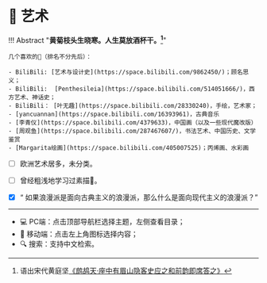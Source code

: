 # 🎨 艺术


!!! Abstract "**黄菊枝头生晓寒。人生莫放酒杯干。[^1]**"

    几个喜欢的🔗（排名不分先后）：

    - BiliBili: [艺术与设计史](https://space.bilibili.com/9862450/)；顾名思义；
    - BiliBili:  [Penthesileia](https://space.bilibili.com/514051666/)，西方艺术、神话史；
    - BiliBili： [叶无趣](https://space.bilibili.com/28330240)，手绘，艺术家；
    - [yancuannan](https://space.bilibili.com/16393961)，古典音乐
    - [李青仪](https://space.bilibili.com/4379633)，中国画（以及一些现代魔改版）
    - [周观鱼](https://space.bilibili.com/287467607/)，书法艺术、中国历史、文学鉴赏
    - [Margarita绘画](https://space.bilibili.com/405007525)；丙烯画、水彩画


- [ ] 欧洲艺术居多，未分类。
- [ ] 曾经粗浅地学习过素描🎨。
- [x]  “ 如果浪漫派是面向古典主义的浪漫派，那么什么是面向现代主义的浪漫派？”


----------

- 💻 PC端：点击顶部导航栏选择主题，左侧查看目录；
- 📱 移动端：点击左上角图标选择内容；
- 🔍 搜索：支持中文检索。

[^1]: 语出宋代黄庭坚[《鹧鸪天·座中有眉山隐客史应之和前韵即席答之》](https://www.gushici.net/shici/43/43345.html)